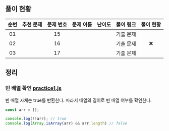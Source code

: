 ## 풀이 현황

| 순번 | 추천 문제 | 문제 번호 | 문제 이름 | 난이도 | 풀이 링크 | 풀이 현황 |
| :--: | :-------: | :-------: | :-------: | :----: | :-------: | :-------: |
|  01  |           |    15     |           |        | 기출 문제 |           |
|  02  |           |    16     |           |        | 기출 문제 |     ❌     |
|  03  |           |    17     |           |        | 기출 문제 |           |



## 정리

### 빈 배열 확인 [practice1.js](practice1.js)

빈 배열 자체는 true를 반환한다. 따라서 배열의 길이로 빈 배열 여부를 확인한다.

```js
const arr = [];

console.log(!!arr); // true
console.log(Array.isArray(arr) && arr.length) // false
```